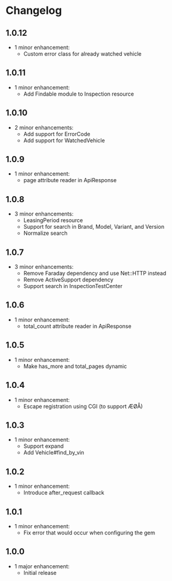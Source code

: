 # Changelog

## 1.0.12
* 1 minor enhancement:
  * Custom error class for already watched vehicle

## 1.0.11
* 1 minor enhancement:
  * Add Findable module to Inspection resource

## 1.0.10
* 2 minor enhancements:
  * Add support for ErrorCode
  * Add support for WatchedVehicle

## 1.0.9
* 1 minor enhancement:
  * page attribute reader in ApiResponse

## 1.0.8
* 3 minor enhancements:
  * LeasingPeriod resource
  * Support for search in Brand, Model, Variant, and Version
  * Normalize search

## 1.0.7
* 3 minor enhancements:
  * Remove Faraday dependency and use Net::HTTP instead
  * Remove ActiveSupport dependency
  * Support search in InspectionTestCenter

## 1.0.6
* 1 minor enhancement:
  * total_count attribute reader in ApiResponse

## 1.0.5
* 1 minor enhancement:
  * Make has_more and total_pages dynamic

## 1.0.4
* 1 minor enhancement:
  * Escape registration using CGI (to support ÆØÅ)

## 1.0.3
* 1 minor enhancement:
  * Support expand
  * Add Vehicle#find_by_vin

## 1.0.2
* 1 minor enhancement:
  * Introduce after_request callback

## 1.0.1
* 1 minor enhancement:
  * Fix error that would occur when configuring the gem

## 1.0.0
* 1 major enhancement:
  * Initial release

